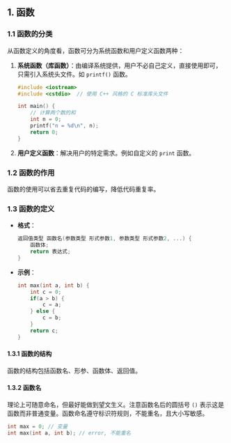 ## **1. 函数**

### **1.1 函数的分类**

从函数定义的角度看，函数可分为系统函数和用户定义函数两种：

1. **系统函数（库函数）**：由编译系统提供，用户不必自己定义，直接使用即可，只需引入系统头文件。如 `printf()` 函数。

    ```cpp
    #include <iostream>
    #include <cstdio>  // 使用 C++ 风格的 C 标准库头文件

    int main() {
        // 计算两个数的和
        int n = 0;
        printf("n = %d\n", n);
        return 0;
    }
    ```

2. **用户定义函数**：解决用户的特定需求。例如自定义的 `print` 函数。

### **1.2 函数的作用**

函数的使用可以省去重复代码的编写，降低代码重复率。

### **1.3 函数的定义**

* **格式**：
    ```cpp
    返回值类型 函数名(参数类型 形式参数1, 参数类型 形式参数2, ...) {
        函数体;
        return 表达式;
    }
    ```

* **示例**：
    ```cpp
    int max(int a, int b) {
        int c = 0;
        if(a > b) {
            c = a;
        } else {
            c = b;
        }
        return c;
    }
    ```

#### **1.3.1 函数的结构**

函数的结构包括函数名、形参、函数体、返回值。

#### **1.3.2 函数名**

理论上可随意命名，但最好能做到望文生义。注意函数名后的圆括号 `()` 表示这是函数而非普通变量。函数命名遵守标识符规则，不能重名，且大小写敏感。

```cpp
int max = 0; // 变量
int max(int a, int b); // error, 不能重名